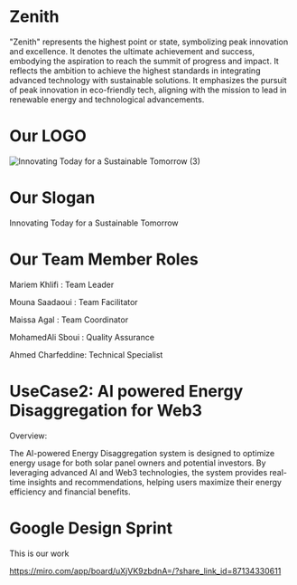 # Zenith

"Zenith" represents the highest point or state, symbolizing peak innovation and excellence. It denotes the ultimate achievement and success, embodying the aspiration to reach the summit of progress and impact.
It reflects the ambition to achieve the highest standards in integrating advanced technology with sustainable solutions. It emphasizes the pursuit of peak innovation in eco-friendly tech, aligning with the mission to lead in renewable energy and technological advancements.

# Our LOGO
![Innovating Today for a Sustainable Tomorrow (3)](https://github.com/mariemkhl/Zenith/assets/92894164/7be2d8d2-a479-4669-a8ce-1b5a10b4cb6d)


# Our Slogan 
Innovating Today for a Sustainable Tomorrow

# Our Team Member Roles
Mariem Khlifi : Team Leader

Mouna Saadaoui : Team Facilitator

Maissa Agal : Team Coordinator

MohamedAli Sboui : Quality Assurance

Ahmed Charfeddine: Technical Specialist

# UseCase2: AI powered Energy Disaggregation for Web3
Overview:

The AI-powered Energy Disaggregation system is designed to optimize energy usage for both solar panel owners and potential investors. By leveraging advanced AI and Web3 technologies, the system provides real-time insights and recommendations, helping users maximize their energy efficiency and financial benefits.

# Google Design Sprint 
This is our work 

https://miro.com/app/board/uXjVK9zbdnA=/?share_link_id=87134330611


